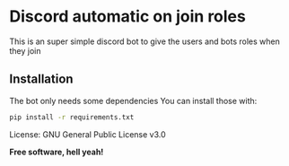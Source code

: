 # Discord automatic on join roles
This is an super simple discord bot to give the users and bots roles when they join

## Installation

The bot only needs some dependencies
You can install those with:
```bat
pip install -r requirements.txt 
```

License:
	GNU General Public License v3.0

**Free software, hell yeah!**

